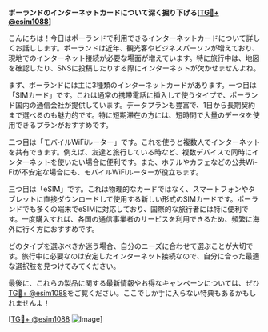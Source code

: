 **ポーランドのインターネットカードについて深く掘り下げる[[TG💪+ @esim1088](https://t.me/s/esim1088)]**

こんにちは！今日はポーランドで利用できるインターネットカードについて詳しくお話しします。ポーランドは近年、観光客やビジネスパーソンが増えており、現地でのインターネット接続が必要な場面が増えています。特に旅行中は、地図を確認したり、SNSに投稿したりする際にインターネットが欠かせませんよね。

まず、ポーランドには主に3種類のインターネットカードがあります。一つ目は「SIMカード」です。これは通常の携帯電話に挿入して使うタイプで、ポーランド国内の通信会社が提供しています。データプランも豊富で、1日から長期契約まで選べるのも魅力的です。特に短期滞在の方には、短時間で大量のデータを使用できるプランがおすすめです。

二つ目は「モバイルWiFiルーター」です。これを使うと複数人でインターネットを共有できます。例えば、友達と旅行している時など、複数デバイスで同時にインターネットを使いたい場合に便利です。また、ホテルやカフェなどの公共Wi-Fiが不安定な場合にも、モバイルWiFiルーターが役立ちます。

三つ目は「eSIM」です。これは物理的なカードではなく、スマートフォンやタブレットに直接ダウンロードして使用する新しい形式のSIMカードです。ポーランドでも多くの端末でeSIMに対応しており、国際的な旅行者には特に便利です。一度購入すれば、各国の通信事業者のサービスを利用できるため、頻繁に海外に行く方におすすめです。

どのタイプを選ぶべきか迷う場合、自分のニーズに合わせて選ぶことが大切です。旅行中に必要なのは安定したインターネット接続なので、自分に合った最適な選択肢を見つけてみてください。

最後に、これらの製品に関する最新情報やお得なキャンペーンについては、ぜひ[TG💪+ @esim1088](https://t.me/s/esim1088)をご覧ください。ここでしか手に入らない特典もあるかもしれませんよ！

[[TG💪+ @esim1088](https://t.me/s/esim1088) ![Image](https://i.postimg.cc/Y0z9fWf4/image.png)]
